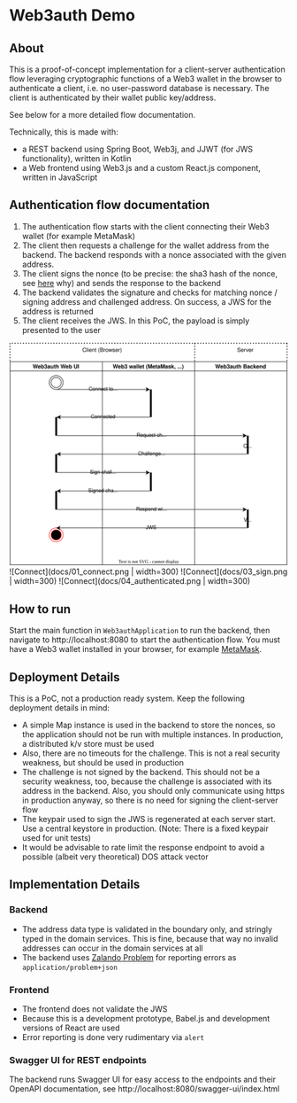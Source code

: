 # Web3auth Demo

## About
This is a proof-of-concept implementation for a client-server authentication flow leveraging cryptographic functions of a Web3 wallet in the browser to authenticate a client, i.e.
no user-password database is necessary. The client is authenticated by their wallet public key/address.

See below for a more detailed flow documentation.

Technically, this is made with:
* a REST backend using Spring Boot, Web3j, and JJWT (for JWS functionality), written in Kotlin
* a Web frontend using Web3.js and a custom React.js component, written in JavaScript

## Authentication flow documentation

1. The authentication flow starts with the client connecting their Web3 wallet (for example MetaMask)
2. The client then requests a challenge for the wallet address from the backend. The backend responds with a nonce associated with the given address.
3. The client signs the nonce (to be precise: the sha3 hash of the nonce, see [here](https://github.com/MetaMask/providers/issues/199) why) and sends the response to the backend
4. The backend validates the signature and checks for matching nonce / signing address and challenged address. On success, a JWS for the address is returned
5. The client receives the JWS. In this PoC, the payload is simply presented to the user

![Authentication flow diagram](docs/web3auth-flow.drawio.svg)
![Connect](docs/01_connect.png | width=300)
![Connect](docs/03_sign.png | width=300)
![Connect](docs/04_authenticated.png | width=300)

## How to run
Start the main function in `Web3authApplication` to run the backend, then navigate to http://localhost:8080 to start the authentication flow. You must have a Web3 wallet installed in your browser, for example [MetaMask](https://metamask.io/).

## Deployment Details

This is a PoC, not a production ready system. Keep the following deployment details in mind:

* A simple Map instance is used in the backend to store the nonces, so the application should not be run with multiple instances. In production, a distributed k/v store must be used
* Also, there are no timeouts for the challenge. This is not a real security weakness, but should be used in production
* The challenge is not signed by the backend. This should not be a security weakness, too, because the challenge is associated with its address in the backend. Also, you should only communicate using https in production anyway, so there is no need for signing the client-server flow
* The keypair used to sign the JWS is regenerated at each server start. Use a central keystore in production. (Note: There is a fixed keypair used for unit tests)
* It would be advisable to rate limit the response endpoint to avoid a possible (albeit very theoretical) DOS attack vector

## Implementation Details

### Backend
* The address data type is validated in the boundary only, and stringly typed in the domain services. This is fine, because that way no invalid addresses can occur in the domain services at all
* The backend uses [Zalando Problem](https://github.com/zalando/problem) for reporting errors as `application/problem+json`

### Frontend
* The frontend does not validate the JWS
* Because this is a development prototype, Babel.js and development versions of React are used
* Error reporting is done very rudimentary via `alert`

### Swagger UI for REST endpoints
The backend runs Swagger UI for easy access to the endpoints and their OpenAPI documentation, see http://localhost:8080/swagger-ui/index.html
